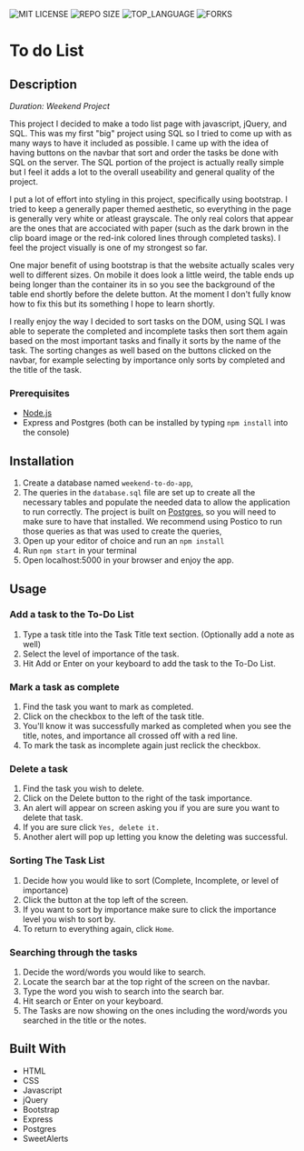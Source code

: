 ![MIT LICENSE](https://img.shields.io/github/license/scottbromander/the_marketplace.svg?style=flat-square)
![REPO SIZE](https://img.shields.io/github/repo-size/scottbromander/the_marketplace.svg?style=flat-square)
![TOP_LANGUAGE](https://img.shields.io/github/languages/top/scottbromander/the_marketplace.svg?style=flat-square)
![FORKS](https://img.shields.io/github/forks/scottbromander/the_marketplace.svg?style=social)

# To do List

## Description

_Duration: Weekend Project_

This project I decided to make a todo list page with javascript, jQuery, and SQL. This was my first "big" project using SQL so I tried to come up with as many ways to have it included as possible. I came up with the idea of having buttons on the navbar that sort and order the tasks be done with SQL on the server. The SQL portion of the project is actually really simple but I feel it adds a lot to the overall useability and general quality of the project.

I put a lot of effort into styling in this project, specifically using bootstrap. I tried to keep a generally paper themed aesthetic, so everything in the page is generally very white or atleast grayscale. The only real colors that appear are the ones that are accociated with paper (such as the dark brown in the clip board image or the red-ink colored lines through completed tasks). I feel the project visually is one of my strongest so far.

One major benefit of using bootstrap is that the website actually scales very well to different sizes. On mobile it does look a little weird, the table ends up being longer than the container its in so you see the background of the table end shortly before the delete button. At the moment I don't fully know how to fix this but its something I hope to learn shortly.

I really enjoy the way I decided to sort tasks on the DOM, using SQL I was able to seperate the completed and incomplete tasks then sort them again based on the most important tasks and finally it sorts by the name of the task. The sorting changes as well based on the buttons clicked on the navbar, for example selecting by importance only sorts by completed and the title of the task.

### Prerequisites

- [Node.js](https://nodejs.org/en/)
- Express and Postgres (both can be installed by typing `npm install` into the console)

## Installation

1. Create a database named `weekend-to-do-app`,
2. The queries in the `database.sql` file are set up to create all the necessary tables and populate the needed data to allow the application to run correctly. The project is built on [Postgres](https://www.postgresql.org/download/), so you will need to make sure to have that installed. We recommend using Postico to run those queries as that was used to create the queries, 
3. Open up your editor of choice and run an `npm install`
4. Run `npm start` in your terminal
5. Open localhost:5000 in your browser and enjoy the app.

## Usage

### Add a task to the To-Do List

1. Type a task title into the Task Title text section. (Optionally add a note as well)
2. Select the level of importance of the task.
3. Hit Add or Enter on your keyboard to add the task to the To-Do List.

### Mark a task as complete

1. Find the task you want to mark as completed.
2. Click on the checkbox to the left of the task title.
3. You'll know it was successfully marked as completed when you see the title, notes, and importance all crossed off with a red line.
4. To mark the task as incomplete again just reclick the checkbox.

### Delete a task

1. Find the task you wish to delete.
2. Click on the Delete button to the right of the task importance.
3. An alert will appear on screen asking you if you are sure you want to delete that task.
4. If you are sure click `Yes, delete it.`
5. Another alert will pop up letting you know the deleting was successful.

### Sorting The Task List

1. Decide how you would like to sort (Complete, Incomplete, or level of importance)
2. Click the button at the top left of the screen.
3. If you want to sort by importance make sure to click the importance level you wish to sort by.
4. To return to everything again, click `Home`.

### Searching through the tasks

1. Decide the word/words you would like to search.
2. Locate the search bar at the top right of the screen on the navbar. 
3. Type the word you wish to search into the search bar.
4. Hit search or Enter on your keyboard.
5. The Tasks are now showing on the ones including the word/words you searched in the title or the notes.

## Built With

 - HTML
 - CSS
 - Javascript
 - jQuery
 - Bootstrap
 - Express
 - Postgres
 - SweetAlerts